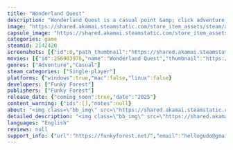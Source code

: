 ```yaml
---
title: "Wonderland Quest"
description: "Wonderland Quest is a casual point &amp; click adventure game. Travel across Wonderland teeming with colorful challenges, surprises and creatures, brought to life with beautiful artwork."
image: "https://shared.akamai.steamstatic.com/store_item_assets/steam/apps/2142420/header.jpg?t=1731012199"
capsule_image: "https://shared.akamai.steamstatic.com/store_item_assets/steam/apps/2142420/capsule_231x87.jpg?t=1731012199"
categories: game
steamid: 2142420
screenshots: [{"id":0,"path_thumbnail":"https://shared.akamai.steamstatic.com/store_item_assets/steam/apps/2142420/ss_a38959eb82316bdb711c6e7b44ddeebc9f544bba.600x338.jpg?t=1731012199","path_full":"https://shared.akamai.steamstatic.com/store_item_assets/steam/apps/2142420/ss_a38959eb82316bdb711c6e7b44ddeebc9f544bba.1920x1080.jpg?t=1731012199"},{"id":1,"path_thumbnail":"https://shared.akamai.steamstatic.com/store_item_assets/steam/apps/2142420/ss_50853c09de3768123386ed37bc699b99def40b6c.600x338.jpg?t=1731012199","path_full":"https://shared.akamai.steamstatic.com/store_item_assets/steam/apps/2142420/ss_50853c09de3768123386ed37bc699b99def40b6c.1920x1080.jpg?t=1731012199"},{"id":2,"path_thumbnail":"https://shared.akamai.steamstatic.com/store_item_assets/steam/apps/2142420/ss_c590fc2d2e2101cdb3dde51c57f0c2a0637518b6.600x338.jpg?t=1731012199","path_full":"https://shared.akamai.steamstatic.com/store_item_assets/steam/apps/2142420/ss_c590fc2d2e2101cdb3dde51c57f0c2a0637518b6.1920x1080.jpg?t=1731012199"},{"id":3,"path_thumbnail":"https://shared.akamai.steamstatic.com/store_item_assets/steam/apps/2142420/ss_913a37fd9dd1ce0486b16ff2b05fc123a096c5de.600x338.jpg?t=1731012199","path_full":"https://shared.akamai.steamstatic.com/store_item_assets/steam/apps/2142420/ss_913a37fd9dd1ce0486b16ff2b05fc123a096c5de.1920x1080.jpg?t=1731012199"},{"id":4,"path_thumbnail":"https://shared.akamai.steamstatic.com/store_item_assets/steam/apps/2142420/ss_b088af0021cb02855cf01eb60816be13124031b7.600x338.jpg?t=1731012199","path_full":"https://shared.akamai.steamstatic.com/store_item_assets/steam/apps/2142420/ss_b088af0021cb02855cf01eb60816be13124031b7.1920x1080.jpg?t=1731012199"},{"id":5,"path_thumbnail":"https://shared.akamai.steamstatic.com/store_item_assets/steam/apps/2142420/ss_33a267420e0e7fd6b1c9efa6a087d5a2e6b735bf.600x338.jpg?t=1731012199","path_full":"https://shared.akamai.steamstatic.com/store_item_assets/steam/apps/2142420/ss_33a267420e0e7fd6b1c9efa6a087d5a2e6b735bf.1920x1080.jpg?t=1731012199"},{"id":6,"path_thumbnail":"https://shared.akamai.steamstatic.com/store_item_assets/steam/apps/2142420/ss_582c800513523216f320ac4a34ffb9d66fe3fbfd.600x338.jpg?t=1731012199","path_full":"https://shared.akamai.steamstatic.com/store_item_assets/steam/apps/2142420/ss_582c800513523216f320ac4a34ffb9d66fe3fbfd.1920x1080.jpg?t=1731012199"},{"id":7,"path_thumbnail":"https://shared.akamai.steamstatic.com/store_item_assets/steam/apps/2142420/ss_0c3a7cff8ea6b9a67dd8c95cc852068d6de17e04.600x338.jpg?t=1731012199","path_full":"https://shared.akamai.steamstatic.com/store_item_assets/steam/apps/2142420/ss_0c3a7cff8ea6b9a67dd8c95cc852068d6de17e04.1920x1080.jpg?t=1731012199"},{"id":8,"path_thumbnail":"https://shared.akamai.steamstatic.com/store_item_assets/steam/apps/2142420/ss_23db436dc3fef89894a4069fe7c4d9916e4e5f9b.600x338.jpg?t=1731012199","path_full":"https://shared.akamai.steamstatic.com/store_item_assets/steam/apps/2142420/ss_23db436dc3fef89894a4069fe7c4d9916e4e5f9b.1920x1080.jpg?t=1731012199"},{"id":9,"path_thumbnail":"https://shared.akamai.steamstatic.com/store_item_assets/steam/apps/2142420/ss_b244487324607edf35b6439ace871e0deb404c5a.600x338.jpg?t=1731012199","path_full":"https://shared.akamai.steamstatic.com/store_item_assets/steam/apps/2142420/ss_b244487324607edf35b6439ace871e0deb404c5a.1920x1080.jpg?t=1731012199"}]
movies: [{"id":256903976,"name":"Wonderland Quest","thumbnail":"https://shared.akamai.steamstatic.com/store_item_assets/steam/apps/256903976/movie.293x165.jpg?t=1662658714","webm":{"480":"http://video.akamai.steamstatic.com/store_trailers/256903976/movie480_vp9.webm?t=1662658714","max":"http://video.akamai.steamstatic.com/store_trailers/256903976/movie_max_vp9.webm?t=1662658714"},"mp4":{"480":"http://video.akamai.steamstatic.com/store_trailers/256903976/movie480.mp4?t=1662658714","max":"http://video.akamai.steamstatic.com/store_trailers/256903976/movie_max.mp4?t=1662658714"},"highlight":true}]
genres: ["Adventure","Casual"]
steam_categories: ["Single-player"]
platforms: {"windows":true,"mac":false,"linux":false}
developers: ["Funky Forest"]
publishers: ["Funky Forest"]
release_date: {"coming_soon":true,"date":"2025"}
content_warning: {"ids":[],"notes":null}
about: "<img class=\"bb_img\" src=\"https://shared.akamai.steamstatic.com/store_item_assets/steam/apps/2142420/extras/gif3.gif?t=1731012199\" /><br><br>Wonderland Quest is  a casual point &amp; click adventure game. Travel across Wonderland teeming with colorful challenges, surprises and creatures, brought to life with beautiful artwork. <br>Join our protagonist Adam the magician on his journey through Wonderland! Let's get back to Medieval Ages, everything is possible here!<br><br><img class=\"bb_img\" src=\"https://shared.akamai.steamstatic.com/store_item_assets/steam/apps/2142420/extras/gif1.gif?t=1731012199\" /><br><br>Help Adam solve interesting and funny point and click puzzles, save ladies from the goblin, majestic evil eagle, dukes and rats! Be eaten by a two-headed giant frog and escape alive! Explore the castle, dungeons of hell, and heights of the heaven, walk through magical forests filled with strange creatures, take a hot air balloon and fly up to the mountains…<br>… and be rewarded! Guide Adam till the end, save the gorgeous princess from the evil eagle and become a prince of Wonderland!<br>Logic puzzles, animated intros and cut scenes – everything is combined into one story. Everything is carefully 100% hand drawn.<br><br>What are you waiting for? Adventures await you!<br><br><img class=\"bb_img\" src=\"https://shared.akamai.steamstatic.com/store_item_assets/steam/apps/2142420/extras/gif2.gif?t=1731012199\" />"
detailed_description: "<img class=\"bb_img\" src=\"https://shared.akamai.steamstatic.com/store_item_assets/steam/apps/2142420/extras/gif3.gif?t=1731012199\" /><br><br>Wonderland Quest is  a casual point &amp; click adventure game. Travel across Wonderland teeming with colorful challenges, surprises and creatures, brought to life with beautiful artwork. <br>Join our protagonist Adam the magician on his journey through Wonderland! Let's get back to Medieval Ages, everything is possible here!<br><br><img class=\"bb_img\" src=\"https://shared.akamai.steamstatic.com/store_item_assets/steam/apps/2142420/extras/gif1.gif?t=1731012199\" /><br><br>Help Adam solve interesting and funny point and click puzzles, save ladies from the goblin, majestic evil eagle, dukes and rats! Be eaten by a two-headed giant frog and escape alive! Explore the castle, dungeons of hell, and heights of the heaven, walk through magical forests filled with strange creatures, take a hot air balloon and fly up to the mountains…<br>… and be rewarded! Guide Adam till the end, save the gorgeous princess from the evil eagle and become a prince of Wonderland!<br>Logic puzzles, animated intros and cut scenes – everything is combined into one story. Everything is carefully 100% hand drawn.<br><br>What are you waiting for? Adventures await you!<br><br><img class=\"bb_img\" src=\"https://shared.akamai.steamstatic.com/store_item_assets/steam/apps/2142420/extras/gif2.gif?t=1731012199\" />"
languages: "English"
reviews: null
support_info: {"url":"https://funkyforest.net/","email":"hellogudo@gmail.com"}
---
```


